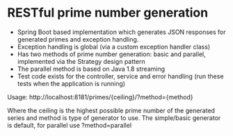 # RESTful prime number generation

* Spring Boot based implementation which generates JSON responses for generated primes and exception handling.
* Exception handling is global (via a custom exception handler class)
* Has two methods of prime number generation: basic and parallel, implemented via the Strategy design pattern
* The parallel method is based on Java 1.8 streaming
* Test code exists for the controller, service and error handling (run these tests when the application is running)

Usage: http://localhost:8181/primes/{ceiling}/?method={method}

Where the ceiling is the highest possible prime number of the generated series
and method is type of generator to use. The simple/basic generator is default, for parallel use ?method=parallel
